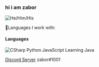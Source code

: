 ### hi i am zabor </a>
![He/Him/His](https://img.shields.io/badge/-%F0%9F%A7%91%20He/Him/His-2a7ecc?)

🤖Languages I work with:
#### Languages

![CSharp](https://img.shields.io/badge/-CSharp-0d0d0d?&logo=c-sharp&logoColor=blue)
<Liv>Python
  <Liv>JavaScript
    <Liv>Learning Java



  
<a href="https://discord.gg/NcYK2rZMjb">Discord Server</a>
zabor#1001
